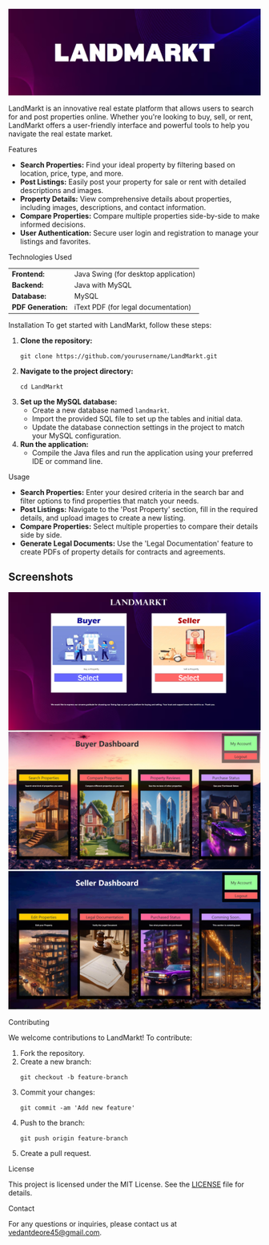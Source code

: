 ![Screenshot](https://github.com/VedantDeore/LandMarkt/blob/master/Screenshots/Screenshot%202024-09-16%20154413.png?raw=true) <br>

LandMarkt is an innovative real estate platform that allows users to search for and post properties online. Whether you're looking to buy, sell, or rent, LandMarkt offers a user-friendly interface and powerful tools to help you navigate the real estate market.

Features
<ul>
  <li><b>Search Properties:</b> Find your ideal property by filtering based on location, price, type, and more.</li>
  <li><b>Post Listings:</b> Easily post your property for sale or rent with detailed descriptions and images.</li>
  <li><b>Property Details:</b> View comprehensive details about properties, including images, descriptions, and contact information.</li>
  <li><b>Compare Properties:</b> Compare multiple properties side-by-side to make informed decisions.</li>
  <li><b>User Authentication:</b> Secure user login and registration to manage your listings and favorites.</li>
</ul>
Technologies Used
<table>
  <tr>
    <td><b>Frontend:</b></td>
    <td>Java Swing (for desktop application)</td>
  </tr>
  <tr>
    <td><b>Backend:</b></td>
    <td>Java with MySQL</td>
  </tr>
  <tr>
    <td><b>Database:</b></td>
    <td>MySQL</td>
  </tr>
  <tr>
    <td><b>PDF Generation:</b></td>
    <td>iText PDF (for legal documentation)</td>
  </tr>
</table>
Installation
To get started with LandMarkt, follow these steps:

<ol>
  <li><b>Clone the repository:</b>
    <pre><code>git clone https://github.com/yourusername/LandMarkt.git</code></pre>
  </li>
  <li><b>Navigate to the project directory:</b>
    <pre><code>cd LandMarkt</code></pre>
  </li>
  <li><b>Set up the MySQL database:</b>
    <ul>
      <li>Create a new database named <code>landmarkt</code>.</li>
      <li>Import the provided SQL file to set up the tables and initial data.</li>
      <li>Update the database connection settings in the project to match your MySQL configuration.</li>
    </ul>
  </li>
  <li><b>Run the application:</b>
    <ul>
      <li>Compile the Java files and run the application using your preferred IDE or command line.</li>
    </ul>
  </li>
</ol>
Usage
<ul>
  <li><b>Search Properties:</b> Enter your desired criteria in the search bar and filter options to find properties that match your needs.</li>
  <li><b>Post Listings:</b> Navigate to the 'Post Property' section, fill in the required details, and upload images to create a new listing.</li>
  <li><b>Compare Properties:</b> Select multiple properties to compare their details side by side.</li>
  <li><b>Generate Legal Documents:</b> Use the 'Legal Documentation' feature to create PDFs of property details for contracts and agreements.</li>
</ul>

## Screenshots

![Screenshot](Screenshots/357071940-59fdffbc-fe64-4f83-8ee7-c8c86839e2f1.png) <br>
![Screenshot](Screenshots/357072027-6ce6ae55-045b-4569-9e7b-15c460994a5d.png) <br>
![Screenshot](Screenshots/357072071-08414dd2-23e3-4696-ae80-57a56a863d60.png)



Contributing
<p>We welcome contributions to LandMarkt! To contribute:</p>
<ol>
  <li>Fork the repository.</li>
  <li>Create a new branch:
    <pre><code>git checkout -b feature-branch</code></pre>
  </li>
  <li>Commit your changes:
    <pre><code>git commit -am 'Add new feature'</code></pre>
  </li>
  <li>Push to the branch:
    <pre><code>git push origin feature-branch</code></pre>
  </li>
  <li>Create a pull request.</li>
</ol>
License
<p>This project is licensed under the MIT License. See the <a href="LICENSE">LICENSE</a> file for details.</p>
Contact
<p>For any questions or inquiries, please contact us at <a href="mailto:your.email@example.com">vedantdeore45@gmail.com</a>.</p>
